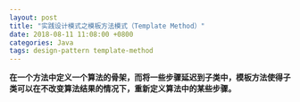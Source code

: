 ```yaml
---
layout: post
title: "实践设计模式之模板方法模式（Template Method）"
date: 2018-08-11 11:08:00 +0800
categories: Java
tags: design-pattern template-method
---
```


**在一个方法中定义一个算法的骨架，而将一些步骤延迟到子类中，模板方法使得子类可以在不改变算法结果的情况下，重新定义算法中的某些步骤。**